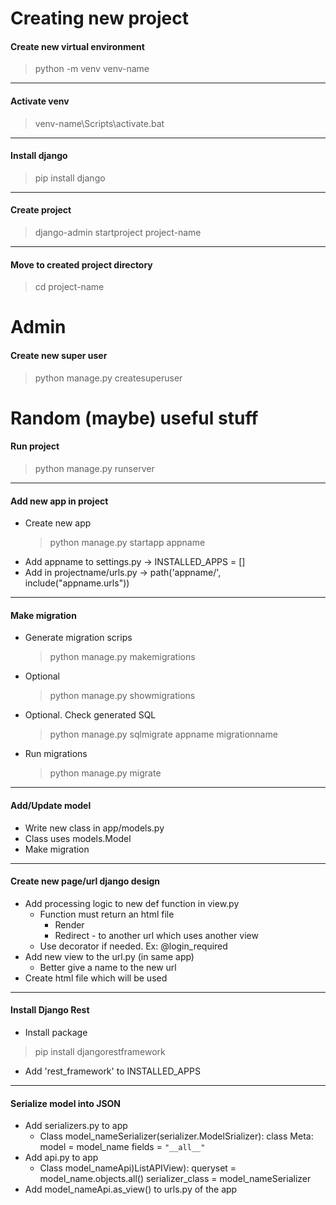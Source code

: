 # Creating new project
<h4>Create new virtual environment</h3>

> python -m venv venv-name

-----
<h4>Activate venv</h4>

> venv-name\Scripts\activate.bat

-----
<h4>Install django</h4>

> pip install django

-----
<h4>Create project</h4>

> django-admin startproject project-name

-----
<h4>Move to created project directory</h4>

> cd project-name


# Admin
<h4>Create new super user</h4>

> python manage.py createsuperuser


# Random (maybe) useful stuff
<h4>Run project</h4>

> python manage.py runserver

-----
<h4>Add new app in project</h4>

- Create new app
  > python manage.py startapp appname
- Add appname to settings.py -> INSTALLED_APPS = []
- Add in projectname/urls.py -> path('appname/', include("appname.urls"))

-----
<h4>Make migration</h4>

- Generate migration scrips
  > python manage.py makemigrations
- Optional
  > python manage.py showmigrations
- Optional. Check generated SQL
  > python manage.py sqlmigrate appname migrationname
- Run migrations
  > python manage.py migrate

-----
<h4>Add/Update model</h4>

- Write new class in app/models.py
- Class uses models.Model
- Make migration

-----
<h4>Create new page/url django design</h4>

- Add processing logic to new def function in view.py
  - Function must return an html file
    - Render
    - Redirect - to another url which uses another view
  - Use decorator if needed. Ex: @login_required
- Add new view to the url.py (in same app)
  - Better give a name to the new url
- Create html file which will be used

-----
<h4>Install Django Rest</h4>

- Install package
 > pip install djangorestframework
- Add 'rest_framework' to INSTALLED_APPS

-----
<h4>Serialize model into JSON</h4>

- Add serializers.py to app
  - Class model_nameSerializer(serializer.ModelSrializer):
  class Meta:
  model = model_name
  fields = `"__all__"`
- Add api.py to app
  - Class model_nameApi)ListAPIView):
  queryset = model_name.objects.all()
  serializer_class = model_nameSerializer
- Add model_nameApi.as_view() to urls.py of the app
